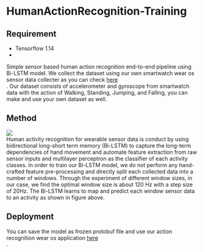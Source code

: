 # HumanActionRecognition-Training
## Requirement
- Tensorflow 1.14
- 
Simple sensor based human action recognition end-to-end pipeline using Bi-LSTM model. We collect the dataset using our own smartwatch wear os sensor data collecter as you can check [here](https://github.com/farhantandia/Wearable-Sensor-Data-Collector) <br>.
Our dataset consists of accelerometer and gyroscope from smartwatch data with the action of Walking, Standing, Jumping, and Falling, you can make and use your own dataset as well.

## Method
<img src="https://github.com/farhantandia/Sensor-HumanActionRecognition-Training/blob/master/sw-method.png"><br>
Human activity recognition for wearable sensor data is conduct by using bidirectional long-short term memory (Bi-LSTM) to capture the long-term dependencies of hand movement and automate feature extraction from raw sensor inputs and multilayer perceptron as the classifier of each activity classes. In order to train our Bi-LSTM model, we do not perform any hand-crafted feature pre-processing and directly split each collected data into a number of windows. Through the experiment of different window sizes, in our case, we find the optimal window size is about 120 Hz with a step size of 20Hz. The Bi-LSTM learns to map and predict each window sensor data to an activity as shown in figure above.

## Deployment
You can save the model as frozen protobuf file and use our action recognition wear os application [here](https://github.com/farhantandia/Smartwatch-action-recognition) <br>.
